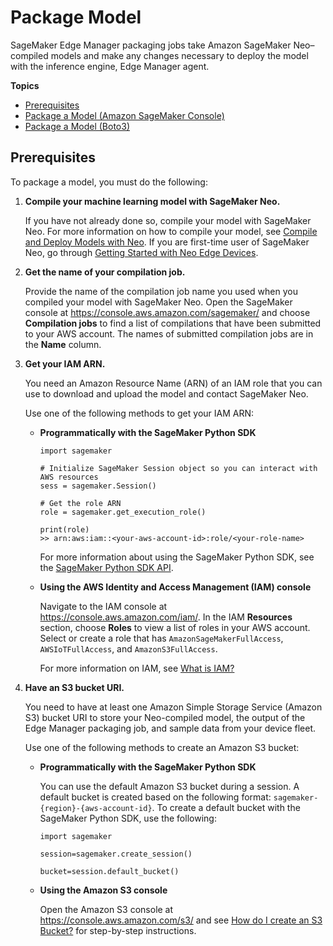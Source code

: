 # Package Model<a name="edge-packaging-job"></a>

SageMaker Edge Manager packaging jobs take Amazon SageMaker Neo–compiled models and make any changes necessary to deploy the model with the inference engine, Edge Manager agent\.

**Topics**
+ [Prerequisites](#edge-packaging-job-prerequisites)
+ [Package a Model \(Amazon SageMaker Console\)](edge-packaging-job-console.md)
+ [Package a Model \(Boto3\)](edge-packaging-job-boto3.md)

## Prerequisites<a name="edge-packaging-job-prerequisites"></a>

To package a model, you must do the following:

1. **Compile your machine learning model with SageMaker Neo\.**

   If you have not already done so, compile your model with SageMaker Neo\. For more information on how to compile your model, see [Compile and Deploy Models with Neo](https://docs.aws.amazon.com/sagemaker/latest/dg/neo.html)\. If you are first\-time user of SageMaker Neo, go through [Getting Started with Neo Edge Devices](https://docs.aws.amazon.com/sagemaker/latest/dg/neo-getting-started-edge.html)\.

1. **Get the name of your compilation job\.**

   Provide the name of the compilation job name you used when you compiled your model with SageMaker Neo\. Open the SageMaker console at [https://console\.aws\.amazon\.com/sagemaker/](https://console.aws.amazon.com/sagemaker/) and choose **Compilation jobs** to find a list of compilations that have been submitted to your AWS account\. The names of submitted compilation jobs are in the **Name** column\.

1. **Get your IAM ARN\.**

   You need an Amazon Resource Name \(ARN\) of an IAM role that you can use to download and upload the model and contact SageMaker Neo\.

   Use one of the following methods to get your IAM ARN:
   + **Programmatically with the SageMaker Python SDK**

     ```
     import sagemaker
     
     # Initialize SageMaker Session object so you can interact with AWS resources
     sess = sagemaker.Session()
     
     # Get the role ARN 
     role = sagemaker.get_execution_role()
     
     print(role)
     >> arn:aws:iam::<your-aws-account-id>:role/<your-role-name>
     ```

     For more information about using the SageMaker Python SDK, see the [SageMaker Python SDK API](https://sagemaker.readthedocs.io/en/stable/index.html)\.
   + **Using the AWS Identity and Access Management \(IAM\) console**

     Navigate to the IAM console at [https://console\.aws\.amazon\.com/iam/](https://console.aws.amazon.com/iam/)\. In the IAM **Resources** section, choose **Roles** to view a list of roles in your AWS account\. Select or create a role that has `AmazonSageMakerFullAccess`, `AWSIoTFullAccess`, and `AmazonS3FullAccess`\.

     For more information on IAM, see [What is IAM?](https://docs.aws.amazon.com/IAM/latest/UserGuide/introduction.html)

1. **Have an S3 bucket URI\.**

   You need to have at least one Amazon Simple Storage Service \(Amazon S3\) bucket URI to store your Neo\-compiled model, the output of the Edge Manager packaging job, and sample data from your device fleet\.

   Use one of the following methods to create an Amazon S3 bucket:
   + **Programmatically with the SageMaker Python SDK**

     You can use the default Amazon S3 bucket during a session\. A default bucket is created based on the following format: `sagemaker-{region}-{aws-account-id}`\. To create a default bucket with the SageMaker Python SDK, use the following:

     ```
     import sagemaker
     
     session=sagemaker.create_session()
     
     bucket=session.default_bucket()
     ```
   + **Using the Amazon S3 console**

     Open the Amazon S3 console at [https://console\.aws\.amazon\.com/s3/](https://console.aws.amazon.com/s3/) and see [How do I create an S3 Bucket?](https://docs.aws.amazon.com/AmazonS3/latest/user-guide/create-bucket.html) for step\-by\-step instructions\.
